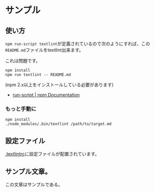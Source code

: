 # サンプル

## 使い方

`npm run-script textlint`が定義されているので次のようにすれば、この`README.md`ファイルをtextlint出来ます。

これは問題です。



```
npm install
npm run textlint -- README.md
```

(npm 2.x以上をインストールしている必要があります)

- [run-script | npm Documentation](https://docs.npmjs.com/cli/run-script "run-script | npm Documentation")

### もっと手動に

```
npm install
./node_modules/.bin/textlint /path/to/target.md
```

## 設定ファイル

[.textlintrc](./.textlintrc)に設定ファイルが配置されています。

## サンプル文章。

この文章はサンプルである。